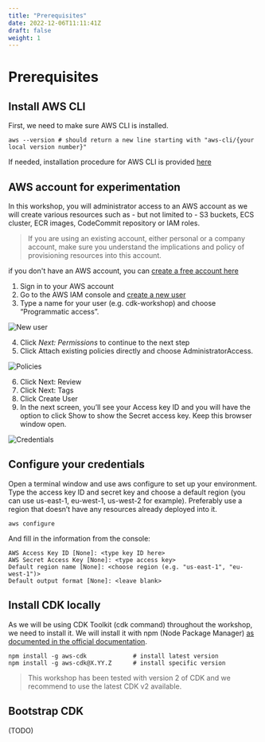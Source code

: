 ```yaml
---
title: "Prerequisites"
date: 2022-12-06T11:11:41Z
draft: false
weight: 1
---
```


# Prerequisites

## Install AWS CLI

First, we need to make sure AWS CLI is installed. 

```shell
aws --version # should return a new line starting with "aws-cli/{your local version number}" 
```

If needed, installation procedure for AWS CLI is provided [here](https://docs.aws.amazon.com/cli/latest/userguide/getting-started-install.html "Install AWS CLI")

## AWS account for experimentation

In this workshop, you will administrator access to an AWS account as we will create various resources such as - but not limited to - S3 buckets, ECS cluster, ECR images, CodeCommit repository or IAM roles. 

> If you are using an existing account, either personal or a company account, make sure you understand the implications and policy of provisioning resources into this account.

if you don't have an AWS account, you can [create a free account here](https://portal.aws.amazon.com/billing/signup "Create a free account here")

1. Sign in to your AWS account
2. Go to the AWS IAM console and [create a new user](https://console.aws.amazon.com/iam/home?#/users$new "Create a new user")
3. Type a name for your user (e.g. cdk-workshop) and choose “Programmatic access”.

![New user](prerequisites/new-user-1.png)

4. Click *Next: Permissions* to continue to the next step
5. Click Attach existing policies directly and choose AdministratorAccess.

![Policies](prerequisites/new-user-2.png)

6. Click Next: Review
7. Click Next: Tags
8. Click Create User
9. In the next screen, you’ll see your Access key ID and you will have the option to click Show to show the Secret access key. Keep this browser window open.

![Credentials](prerequisites/new-user-3.png)

## Configure your credentials 

Open a terminal window and use aws configure to set up your environment. Type the access key ID and secret key and choose a default region (you can use us-east-1, eu-west-1, us-west-2 for example). Preferably use a region that doesn’t have any resources already deployed into it.

```shell
aws configure
```

And fill in the information from the console:

```shell
AWS Access Key ID [None]: <type key ID here>
AWS Secret Access Key [None]: <type access key>
Default region name [None]: <choose region (e.g. "us-east-1", "eu-west-1")>
Default output format [None]: <leave blank>
```

## Install CDK locally

As we will be using CDK Toolkit (cdk command) throughout the workshop, we need to install it. We will install it with npm (Node Package Manager) <a href="https://docs.aws.amazon.com/cdk/v2/guide/cli.html">as documented in the official documentation</a>.

```shell
npm install -g aws-cdk             # install latest version
npm install -g aws-cdk@X.YY.Z      # install specific version
```

> This workshop has been tested with version 2 of CDK and we recommend to use the latest CDK v2 available.

## Bootstrap CDK

(TODO)

